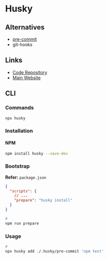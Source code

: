 # Husky

## Alternatives

- [pre-commit](/pre-commit.md)
- git-hooks

## Links

- [Code Repository](https://github.com/typicode/husky)
- [Main Website](https://typicode.github.io/husky/#/)

## CLI

### Commands

```sh
npx husky
```

### Installation

#### NPM

```sh
npm install husky --save-dev
```

### Bootstrap

**Refer:** `package.json`

```json
{
  "scripts": {
    // ...
    "prepare": "husky install"
  }
}
```

```sh
#
npm run prepare
```

### Usage

```sh
#
npx husky add ./.husky/pre-commit 'npm test'
```
